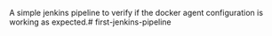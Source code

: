 A simple jenkins pipeline to verify if the docker agent configuration is working as expected.# first-jenkins-pipeline
